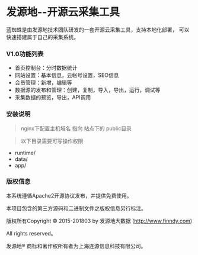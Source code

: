 # 发源地--开源云采集工具

蓝蜘蛛是由发源地技术团队研发的一套开源云采集工具，支持本地化部署， 可以快速搭建属于自己的采集系统。

### V1.0功能列表
- 首页控制台：分时数据统计
- 网站设置：基本信息，云帐号设置，SEO信息
- 会员管理：新增，编辑等
- 数据源的发布和管理：创建，复制，导入，导出，运行，调试等
- 采集数据的预览，导出，API调用

### 安装说明
>nginx下配置主机域名 指向 站点下的 public目录

>以下目录需要可写操作权限

- runtime/
- data/
- app/


### 版权信息

本系统遵循Apache2开源协议发布，并提供免费使用。

本项目包含的第三方源码和二进制文件之版权信息另行标注。

版权所有Copyright © 2015-201803 by 发源地大数据 (http://www.finndy.com)

All rights reserved。

发源地® 商标和著作权所有者为上海连源信息科技有限公司。
